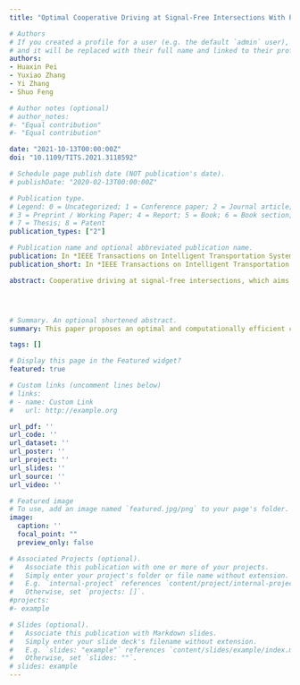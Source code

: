 ```yaml
---
title: "Optimal Cooperative Driving at Signal-Free Intersections With Polynomial-Time Complexity"

# Authors
# If you created a profile for a user (e.g. the default `admin` user), write the username (folder name) here 
# and it will be replaced with their full name and linked to their profile.
authors:
- Huaxin Pei
- Yuxiao Zhang
- Yi Zhang
- Shuo Feng

# Author notes (optional)
# author_notes:
#- "Equal contribution"
#- "Equal contribution"

date: "2021-10-13T00:00:00Z"
doi: "10.1109/TITS.2021.3118592"

# Schedule page publish date (NOT publication's date).
# publishDate: "2020-02-13T00:00:00Z"

# Publication type.
# Legend: 0 = Uncategorized; 1 = Conference paper; 2 = Journal article;
# 3 = Preprint / Working Paper; 4 = Report; 5 = Book; 6 = Book section;
# 7 = Thesis; 8 = Patent
publication_types: ["2"]

# Publication name and optional abbreviated publication name.
publication: In *IEEE Transactions on Intelligent Transportation Systems*
publication_short: In *IEEE Transactions on Intelligent Transportation Systems*

abstract: Cooperative driving at signal-free intersections, which aims to improve driving safety and efficiency for connected and automated vehicles, has attracted increasing interest in recent years. However, existing cooperative driving strategies either suffer from computational complexity or cannot guarantee global optimality. To fill this research gap, this paper proposes an optimal and computationally efficient cooperative driving strategy with the polynomial-time complexity. By modeling the conflict relations among the vehicles, the solution space of the cooperative driving problem is completely represented by a newly designed small-size state space. Then, based on dynamic programming, the globally optimal solution can be searched inside the state space efficiently. It is proved that the proposed strategy can reduce the time complexity of computation from exponential to a small-degree polynomial. Simulation results further demonstrate that the proposed strategy can obtain the globally optimal solution within a limited computation time under various traffic demand settings.




# Summary. An optional shortened abstract.
summary: This paper proposes an optimal and computationally efficient cooperative driving strategy with the polynomial-time complexity. By modeling the conflict relations among the vehicles, the solution space of the cooperative driving problem is completely represented by a newly designed small-size state space. Then, based on dynamic programming, the globally optimal solution can be searched inside the state space efficiently. It is proved that the proposed strategy can reduce the time complexity of computation from exponential to a small-degree polynomial.

tags: []

# Display this page in the Featured widget?
featured: true

# Custom links (uncomment lines below)
# links:
# - name: Custom Link
#   url: http://example.org

url_pdf: ''
url_code: ''
url_dataset: ''
url_poster: ''
url_project: ''
url_slides: ''
url_source: ''
url_video: ''

# Featured image
# To use, add an image named `featured.jpg/png` to your page's folder. 
image:
  caption: ''
  focal_point: ""
  preview_only: false

# Associated Projects (optional).
#   Associate this publication with one or more of your projects.
#   Simply enter your project's folder or file name without extension.
#   E.g. `internal-project` references `content/project/internal-project/index.md`.
#   Otherwise, set `projects: []`.
#projects:
#- example

# Slides (optional).
#   Associate this publication with Markdown slides.
#   Simply enter your slide deck's filename without extension.
#   E.g. `slides: "example"` references `content/slides/example/index.md`.
#   Otherwise, set `slides: ""`.
# slides: example
---
```


